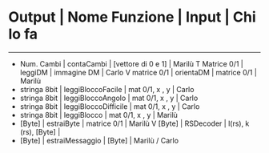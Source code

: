 # Output		| Nome Funzione			| Input					| Chi lo fa
---

+ Num. Cambi	| contaCambi			| [vettore di 0 e 1]	| Marilù
T Matrice 0/1	| leggiDM				| immagine DM 			| Carlo
V matrice 0/1	| orientaDM				| matrice 0/1			| Marilù
+ stringa 8bit	| leggiBloccoFacile		| mat 0/1, x , y 		| Carlo
+ stringa 8bit	| leggiBloccoAngolo		| mat 0/1, x , y 		| Carlo
+ stringa 8bit	| leggiBloccoDifficile	| mat 0/1, x , y 		| Carlo
+ stringa 8bit	| leggiBlocco			| mat 0/1, x , y 		| Marilù
+ [Byte]		| estraiByte			| matrice 0/1			| Marilù
V [Byte]		| RSDecoder 			| l(rs), k (rs), [Byte] | 
+ [Byte]		| estraiMessaggio 		| [Byte]				| Marilù / Carlo